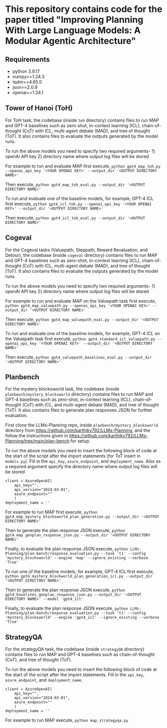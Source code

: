 # This repository contains code for the paper titled "Improving Planning With Large Language Models: A Modular Agentic Architecture"

## Requirements
- python 3.9.17
- numpy==1.24.3
- tqdm==4.65.0
- json==2.0.9
- openai==1.24.1

## Tower of Hanoi (ToH)


For ToH task, the codebase (inside `toh` directory) contains files to run MAP and GPT-4 baselines such as zero-shot, in-context learning (ICL), chain-of-thought (CoT) with ICL, multi-agent debate (MAD), and tree of thought (ToT). It also contains files to evaluate the outputs generated by the model runs.  

To run the above models you need to specify two required arguments- 1) openAI API key 2) directory name where output log files will be stored

For example to run and evaluate MAP first execute, `python gpt4_map_toh.py --openai_api_key '<YOUR OPENAI KEY>' --output_dir '<OUTPUT DIRECTORY NAME>'`

Then execute, `python gpt4_map_toh_eval.py --output_dir '<OUTPUT DIRECTORY NAME>'`



To run and evaluate one of the baseline models, for example, GPT-4 ICL first execute, `python gpt4_icl_toh.py --openai_api_key '<YOUR OPENAI KEY>' --output_dir '<OUTPUT DIRECTORY NAME>'`

Then execute, `python gpt4_icl_toh_eval.py --output_dir '<OUTPUT DIRECTORY NAME>'`

## Cogeval

For the Cogeval tasks (Valuepath, Steppath, Reward Revaluation, and Detour), the codebase (inside `cogeval` directory) contains files to run MAP and GPT-4 baselines such as zero-shot, in-context learning (ICL), chain-of-thought (CoT) with ICL, multi-agent debate (MAD), and tree of thought (ToT). It also contains files to evaluate the outputs generated by the model runs.  

To run the above models you need to specify two required arguments- 1) openAI API key 2) directory name where output log files will be stored

For example to run and evaluate MAP on the Valuepath task first execute, `python gpt4_map_valuepath.py --openai_api_key '<YOUR OPENAI KEY>' --output_dir '<OUTPUT DIRECTORY NAME>'`

Then execute, `python gpt4_map_valuepath_eval.py --output_dir '<OUTPUT DIRECTORY NAME>'`


To run and evaluate one of the baseline models, for example, GPT-4 ICL on the Valuepath task first execute, `python gpt4_standard_icl_valuepath.py --openai_api_key '<YOUR OPENAI KEY>' --output_dir '<OUTPUT DIRECTORY NAME>'`

Then execute, `python gpt4_valuepath_baselines_eval.py --output_dir '<OUTPUT DIRECTORY NAME>'`



## Planbench

For the mystery blocksworld task, the codebase (inside `planbench/mystery_blocksworld` directory) contains files to run MAP and GPT-4 baselines such as zero-shot, in-context learning (ICL), chain-of-thought (CoT) with ICL, and multi-agent debate (MAD), and tree of thought (ToT). It also contains files to generate plan responses JSON for further evaluation.  

First clone the LLMs-Planning repo, inside `planbench/mystery_blocksworld` directory from https://github.com/karthikv792/LLMs-Planning, and the follow the instructions given in https://github.com/karthikv792/LLMs-Planning/tree/main/plan-bench for setup.

To run the above models you need to insert the following block of code at the start of the script after the import statements (for ToT insert in `models.py`). Fill in the `api_key`, `azure_endpoint`, and `deployment_name`. Also as a required argument specify the directory name where output log files will be stored
```
client = AzureOpenAI(
	api_key="",
	api_version="2024-02-01",
	azure_endpoint=""
	)
deployment_name = ''
```
For example to run MAP first execute, `python gpt4_map_mystery_blocksworld_plan_generation.py --output_dir '<OUTPUT DIRECTORY NAME>'`

Then to generate the plan response JSON execute, `python gpt4_map_genplan_response_json.py --output_dir '<OUTPUT DIRECTORY NAME>'`

Finally, to evaluate the plan response JSON execute, `python LLMs-Planning/plan-bench/response_evaluation.py --task 't1' --config 'mystery_blocksworld' --engine 'map' --ignore_existing --verbose 'True'`


To run one of the baseline models, for example, GPT-4 ICL first execute, `python gpt4_mystery_blockworld_plan_generation_icl.py --output_dir '<OUTPUT DIRECTORY NAME>'`

Then to generate the plan response JSON execute, `python gpt4_baselines_genplan_response_json.py --output_dir '<OUTPUT DIRECTORY NAME>' --model 'gpt4_icl'`

Finally, to evaluate the plan response JSON execute, `python LLMs-Planning/plan-bench/response_evaluation.py --task 't1' --config 'mystery_blocksworld' --engine 'gpt4_icl' --ignore_existing --verbose 'True'`

## StrategyQA
For the strategyQA task, the codebase (inside `strategyQA` directory) contains files to run MAP and GPT-4 baselines such as chain-of-thought (CoT), and tree of thought (ToT).  

To run the above models you need to insert the following block of code at the start of the script after the import statements. Fill in the `api_key`, `azure_endpoint`, and `deployment_name`.
```
client = AzureOpenAI(
	api_key="",
	api_version="2024-02-01",
	azure_endpoint=""
	)
deployment_name = ''
```
For example to run MAP execute, `python map_strategyqa.py`


